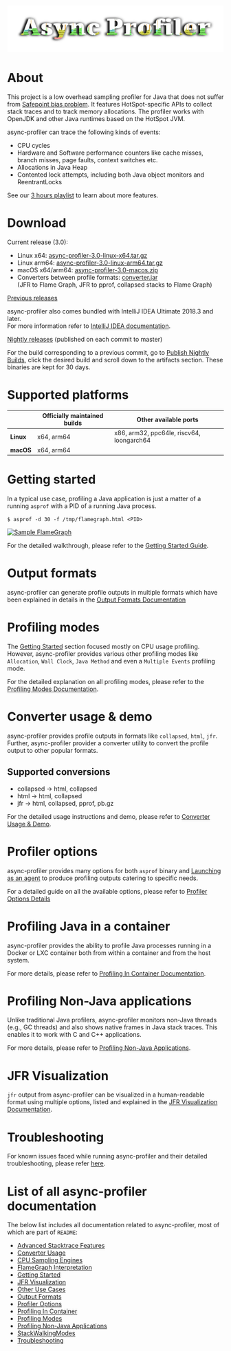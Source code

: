![](https://github.com/async-profiler/async-profiler/blob/master/.assets/images/AsyncProfiler.png)

# About

This project is a low overhead sampling profiler for Java
that does not suffer from [Safepoint bias problem](http://psy-lob-saw.blogspot.ru/2016/02/why-most-sampling-java-profilers-are.html).
It features HotSpot-specific APIs to collect stack traces
and to track memory allocations. The profiler works with
OpenJDK and other Java runtimes based on the HotSpot JVM.

async-profiler can trace the following kinds of events:
- CPU cycles
- Hardware and Software performance counters like cache misses, branch misses, page faults, context switches etc.
- Allocations in Java Heap
- Contented lock attempts, including both Java object monitors and ReentrantLocks

See our [3 hours playlist](https://www.youtube.com/playlist?list=PLNCLTEx3B8h4Yo_WvKWdLvI9mj1XpTKBr)
to learn about more features.

# Download

Current release (3.0):

- Linux x64: [async-profiler-3.0-linux-x64.tar.gz](https://github.com/async-profiler/async-profiler/releases/download/v3.0/async-profiler-3.0-linux-x64.tar.gz)
- Linux arm64: [async-profiler-3.0-linux-arm64.tar.gz](https://github.com/async-profiler/async-profiler/releases/download/v3.0/async-profiler-3.0-linux-arm64.tar.gz)
- macOS x64/arm64: [async-profiler-3.0-macos.zip](https://github.com/async-profiler/async-profiler/releases/download/v3.0/async-profiler-3.0-macos.zip)
- Converters between profile formats: [converter.jar](https://github.com/async-profiler/async-profiler/releases/download/v3.0/converter.jar)  
  (JFR to Flame Graph, JFR to pprof, collapsed stacks to Flame Graph)

[Previous releases](https://github.com/async-profiler/async-profiler/releases)

async-profiler also comes bundled with IntelliJ IDEA Ultimate 2018.3 and later.  
For more information refer to [IntelliJ IDEA documentation](https://www.jetbrains.com/help/idea/cpu-and-allocation-profiling-basic-concepts.html).

[Nightly releases](https://github.com/async-profiler/async-profiler/releases/tag/nightly) (published on each commit to master)

For the build corresponding to a previous commit, go to
[Publish Nightly Builds](https://github.com/async-profiler/async-profiler/actions/workflows/test-and-publish-nightly.yml),
click the desired build and scroll down to the artifacts section. These binaries are kept for 30 days.

# Supported platforms

|           | Officially maintained builds | Other available ports                     |
|-----------|------------------------------|-------------------------------------------|
| **Linux** | x64, arm64                   | x86, arm32, ppc64le, riscv64, loongarch64 |
| **macOS** | x64, arm64                   |                                           |

# Getting started

In a typical use case, profiling a Java application is just a matter of a running `asprof` with a PID of a
running Java process.
```
$ asprof -d 30 -f /tmp/flamegraph.html <PID>
```

[![Sample FlameGraph](https://github.com/async-profiler/async-profiler/blob/master/demo/flamegraph.png)](https://htmlpreview.github.io/?https://github.com/async-profiler/async-profiler/blob/master/demo/flamegraph.html)

For the detailed walkthrough, please refer to the
[Getting Started Guide](https://github.com/async-profiler/async-profiler/blob/master/docs/GettingStarted.md).

# Output formats

async-profiler can generate profile outputs in multiple formats which have been explained in details in the
[Output Formats Documentation](https://github.com/async-profiler/async-profiler/blob/master/docs/OutputFormats.md)

# Profiling modes
The [Getting Started](#getting-started) section focused mostly on CPU usage profiling. However,
async-profiler provides various other profiling modes like `Allocation`, `Wall Clock`, `Java Method`
and even a `Multiple Events` profiling mode.

For the detailed explanation on all profiling modes, please refer to the
[Profiling Modes Documentation](https://github.com/async-profiler/async-profiler/blob/master/docs/Profiling.md).

# Converter usage & demo
async-profiler provides profile outputs in formats like `collapsed`, `html`, `jfr`. Further,
async-profiler provider a converter utility to convert the profile output to other popular formats.

## Supported conversions

* collapsed -> html, collapsed
* html -> html, collapsed
* jfr -> html, collapsed, pprof, pb.gz

For the detailed usage instructions and demo, please refer to
[Converter Usage & Demo](https://github.com/async-profiler/async-profiler/blob/master/docs/ConverterUsage.md).

# Profiler options

async-profiler provides many options for both `asprof` binary and
[Launching as an agent](https://github.com/async-profiler/async-profiler/blob/master/docs/OtherUseCases.md#launching-as-an-agent)
to produce profiling outputs catering to specific needs.

For a detailed guide on all the available options, please refer to
[Profiler Options Details](https://github.com/async-profiler/async-profiler/blob/master/docs/ProfilerOptions.md)

# Profiling Java in a container

async-profiler provides the ability to profile Java processes running in a Docker or LXC
container both from within a container and from the host system.

For more details, please refer to
[Profiling In Container Documentation](https://github.com/async-profiler/async-profiler/blob/master/docs/ConverterUsage.md).

# Profiling Non-Java applications

Unlike traditional Java profilers, async-profiler monitors non-Java threads (e.g., GC threads)
and also shows native frames in Java stack traces. This enables it to work with C and C++
applications.

For more details, please refer to
[Profiling Non-Java Applications](https://github.com/async-profiler/async-profiler/blob/master/docs/ProfilingNonJavaApplications.md).

# JFR Visualization

`jfr` output from async-profiler can be visualized in a human-readable format using multiple
options, listed and explained in the
[JFR Visualization Documentation](https://github.com/async-profiler/async-profiler/blob/master/docs/JfrVisualization.md).

# Troubleshooting

For known issues faced while running async-profiler and their detailed troubleshooting,
please refer [here](https://github.com/async-profiler/async-profiler/blob/master/docs/Troubleshooting.md).

# List of all async-profiler documentation

The below list includes all documentation related to async-profiler, most of which are part of `README`:
* [Advanced Stacktrace Features](https://github.com/async-profiler/async-profiler/blob/master/docs/AdvancedStacktraceFeatures.md)
* [Converter Usage](https://github.com/async-profiler/async-profiler/blob/master/docs/ConverterUsage.md)
* [CPU Sampling Engines](https://github.com/async-profiler/async-profiler/blob/master/docs/CpuSamplingEngines.md)
* [FlameGraph Interpretation](https://github.com/async-profiler/async-profiler/blob/master/docs/FlamegraphInterpretation.md)
* [Getting Started](https://github.com/async-profiler/async-profiler/blob/master/docs/GettingStarted.md)
* [JFR Visualization](https://github.com/async-profiler/async-profiler/blob/master/docs/JfrVisualization.md)
* [Other Use Cases](https://github.com/async-profiler/async-profiler/blob/master/docs/OtherUseCases.md)
* [Output Formats](https://github.com/async-profiler/async-profiler/blob/master/docs/OutputFormats.md)
* [Profiler Options](https://github.com/async-profiler/async-profiler/blob/master/docs/ProfilerOptions.md)
* [Profiling In Container](https://github.com/async-profiler/async-profiler/blob/master/docs/ProfilingInContainer.md)
* [Profiling Modes](https://github.com/async-profiler/async-profiler/blob/master/docs/ProfilingModes.md)
* [Profiling Non-Java Applications](https://github.com/async-profiler/async-profiler/blob/master/docs/ProfilingNonJavaApplications.md)
* [StackWalkingModes](https://github.com/async-profiler/async-profiler/blob/master/docs/StackWalkingModes.md)
* [Troubleshooting](https://github.com/async-profiler/async-profiler/blob/master/docs/Troubleshooting.md)